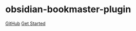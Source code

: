 <!-- _coverpage.md -->

<!-- ![logo](https://throwable-blog-1256189093.cos.ap-guangzhou.myqcloud.com/202009/_media/icon.svg) -->

# obsidian-bookmaster-plugin

<!-- > bookmaster插件 -->

<!-- - 简单、轻便 (压缩后 ~21kB)
- 无需生成 html 文件
- 众多主题 -->

[GitHub](https://github.com/chenghongyao/obsidian-bookmaster-plugin/)
[Get Started](#简介)